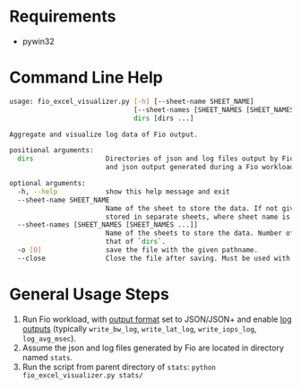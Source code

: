 # Requirements
- pywin32


# Command Line Help

```sh
usage: fio_excel_visualizer.py [-h] [--sheet-name SHEET_NAME]
                               [--sheet-names [SHEET_NAMES [SHEET_NAMES ...]]] [-o [O]] [--close]
                               dirs [dirs ...]

Aggregate and visualize log data of Fio output.

positional arguments:
  dirs                  Directories of json and log files output by Fio. Each directory contains all log     
                        and json output generated during a Fio workload.

optional arguments:
  -h, --help            show this help message and exit
  --sheet-name SHEET_NAME
                        Name of the sheet to store the data. If not given, data in each directories will be  
                        stored in separate sheets, where sheet name is the directory name.
  --sheet-names [SHEET_NAMES [SHEET_NAMES ...]]
                        Name of the sheets to store the data. Number of the names should be the same as      
                        that of `dirs`.
  -o [O]                save the file with the given pathname.
  --close               Close the file after saving. Must be used with `-o`.
```

# General Usage Steps

1. Run Fio workload, with [output format](https://fio.readthedocs.io/en/latest/fio_man.html#cmdoption-output-format) set to JSON/JSON+ and enable [log outputs](https://fio.readthedocs.io/en/latest/fio_man.html#measurements-and-reporting) (typically `write_bw_log`, `write_lat_log`, `write_iops_log`, `log_avg_msec`).
2. Assume the json and log files generated by Fio are located in directory named `stats`.
3.  Run the script from parent directory of `stats`: `python fio_excel_visualizer.py stats/`

